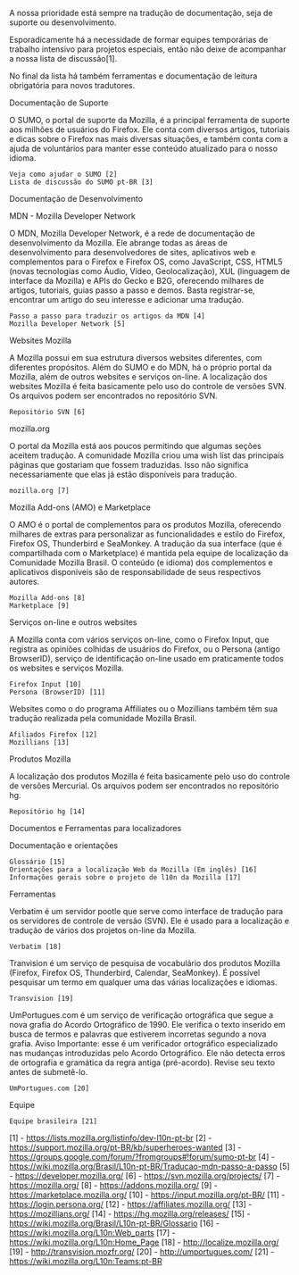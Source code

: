 A nossa prioridade está sempre na tradução de documentação, seja de suporte ou desenvolvimento.

Esporadicamente há a necessidade de formar equipes temporárias de trabalho intensivo para projetos especiais, então não deixe de acompanhar a nossa lista de discussão[1].

No final da lista há também ferramentas e documentação de leitura obrigatória para novos tradutores.

Documentação de Suporte

O SUMO, o portal de suporte da Mozilla, é a principal ferramenta de suporte aos milhões de usuários do Firefox. Ele conta com diversos artigos, tutoriais e dicas sobre o Firefox nas mais diversas situações, e também conta com a ajuda de voluntários para manter esse conteúdo atualizado para o nosso idioma.

    Veja como ajudar o SUMO [2]
    Lista de discussão do SUMO pt-BR [3]

Documentação de Desenvolvimento 

MDN - Mozilla Developer Network 

O MDN, Mozilla Developer Network, é a rede de documentação de desenvolvimento da Mozilla. Ele abrange todas as áreas de desenvolvimento para desenvolvedores de sites, aplicativos web e complementos para o Firefox e Firefox OS, como JavaScript, CSS, HTML5 (novas tecnologias como Áudio, Vídeo, Geolocalização), XUL (linguagem de interface da Mozilla) e APIs do Gecko e B2G, oferecendo milhares de artigos, tutoriais, guias passo a passo e demos. Basta registrar-se, encontrar um artigo do seu interesse e adicionar uma tradução.

    Passo a passo para traduzir os artigos da MDN [4]
    Mozilla Developer Network [5]

Websites Mozilla

A Mozilla possui em sua estrutura diversos websites diferentes, com diferentes propósitos. Além do SUMO e do MDN, há o próprio portal da Mozilla, além de outros websites e serviços on-line. A localização dos websites Mozilla é feita basicamente pelo uso do controle de versões SVN. Os arquivos podem ser encontrados no repositório SVN.

    Repositório SVN [6]

mozilla.org

O portal da Mozilla está aos poucos permitindo que algumas seções aceitem tradução. A comunidade Mozilla criou uma wish list das principais páginas que gostariam que fossem traduzidas. Isso não significa necessariamente que elas já estão disponíveis para tradução.

    mozilla.org [7]

Mozilla Add-ons (AMO) e Marketplace

O AMO é o portal de complementos para os produtos Mozilla, oferecendo milhares de extras para personalizar as funcionalidades e estilo do Firefox, Firefox OS, Thunderbird e SeaMonkey. A tradução da sua interface (que é compartilhada com o Marketplace) é mantida pela equipe de localização da Comunidade Mozilla Brasil. O conteúdo (e idioma) dos complementos e aplicativos disponíveis são de responsabilidade de seus respectivos autores.

    Mozilla Add-ons [8]
    Marketplace [9]

Serviços on-line e outros websites

A Mozilla conta com vários serviços on-line, como o Firefox Input, que registra as opiniões colhidas de usuários do Firefox, ou o Persona (antigo BrowserID), serviço de identificação on-line usado em praticamente todos os websites e serviços Mozilla.

    Firefox Input [10]
    Persona (BrowserID) [11]

Websites como o do programa Affiliates ou o Mozillians também têm sua tradução realizada pela comunidade Mozilla Brasil.

    Afiliados Firefox [12]
    Mozillians [13]

Produtos Mozilla

A localização dos produtos Mozilla é feita basicamente pelo uso do controle de versões Mercurial. Os arquivos podem ser encontrados no repositório hg.

    Repositório hg [14]

Documentos e Ferramentas para localizadores

Documentação e orientações

    Glossário [15]
    Orientações para a localização Web da Mozilla (Em inglês) [16]
    Informações gerais sobre o projeto de l10n da Mozilla [17]

Ferramentas

Verbatim é um servidor pootle que serve como interface de tradução para os servidores de controle de versão (SVN). Ele é usado para a localização e tradução de vários dos projetos on-line da Mozilla.

    Verbatim [18]

Tranvision é um serviço de pesquisa de vocabulário dos produtos Mozilla (Firefox, Firefox OS, Thunderbird, Calendar, SeaMonkey). É possível pesquisar um termo em qualquer uma das várias localizações e idiomas.

    Transvision [19]

UmPortugues.com é um serviço de verificação ortográfica que segue a nova grafia do Acordo Ortográfico de 1990. Ele verifica o texto inserido em busca de termos e palavras que estiverem incorretas segundo a nova grafia. Aviso Importante: esse é um verificador ortográfico especializado nas mudanças introduzidas pelo Acordo Ortográfico. Ele não detecta erros de ortografia e gramática da regra antiga (pré-acordo). Revise seu texto antes de submetê-lo.

    UmPortugues.com [20]

Equipe

    Equipe brasileira [21]


[1] - https://lists.mozilla.org/listinfo/dev-l10n-pt-br
[2] - https://support.mozilla.org/pt-BR/kb/superheroes-wanted
[3] - https://groups.google.com/forum/?fromgroups#!forum/sumo-pt-br
[4] - https://wiki.mozilla.org/Brasil/L10n-pt-BR/Traducao-mdn-passo-a-passo
[5] - https://developer.mozilla.org/
[6] - https://svn.mozilla.org/projects/
[7] - https://mozilla.org/
[8] - https://addons.mozilla.org/
[9] - https://marketplace.mozilla.org/
[10] - https://input.mozilla.org/pt-BR/
[11] - https://login.persona.org/
[12] - https://affiliates.mozilla.org/
[13] - https://mozillians.org/
[14] - https://hg.mozilla.org/releases/
[15] - https://wiki.mozilla.org/Brasil/L10n-pt-BR/Glossario
[16] - https://wiki.mozilla.org/L10n:Web_parts
[17] - https://wiki.mozilla.org/L10n:Home_Page
[18] - http://localize.mozilla.org/
[19] - http://transvision.mozfr.org/
[20] - http://umportugues.com/
[21] - https://wiki.mozilla.org/L10n:Teams:pt-BR